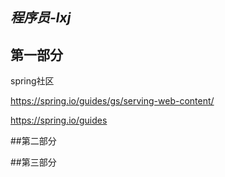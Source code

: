 ## _程序员-lxj_

## 第一部分
spring社区

https://spring.io/guides/gs/serving-web-content/

https://spring.io/guides



##第二部分

##第三部分